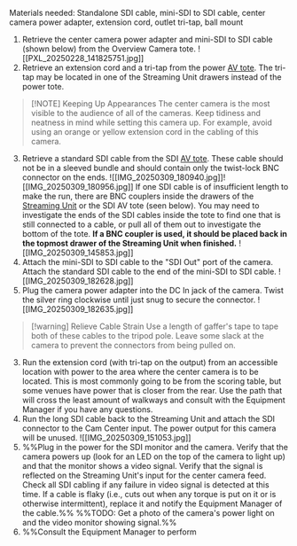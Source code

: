 Materials needed: Standalone SDI cable, mini-SDI to SDI cable, center camera power adapter, extension cord, outlet tri-tap, ball mount
1. Retrieve the center camera power adapter and mini-SDI to SDI cable (shown below) from the Overview Camera tote.
	![[PXL_20250228_141825751.jpg]]
2. Retrieve an extension cord and a tri-tap from the power [AV tote](FRC-AV/index.md#Equipment%20Locations%20and%20Storage%20Descriptions). The tri-tap may be located in one of the Streaming Unit drawers instead of the power tote.
> [!NOTE] Keeping Up Appearances
> The center camera is the most visible to the audience of all of the cameras. Keep tidiness and neatness in mind while setting this camera up. For example, avoid using an orange or yellow extension cord in the cabling of this camera.

3. Retrieve a standard SDI cable from the SDI [AV tote](FRC-AV/index.md#Equipment%20Locations%20and%20Storage%20Descriptions). These cable should not be in a sleeved bundle and should contain only the twist-lock BNC connector on the ends.
	![[IMG_20250309_180940.jpg]]![[IMG_20250309_180956.jpg]]
	If one SDI cable is of insufficient length to make the run, there are BNC couplers inside the drawers of the [Streaming Unit](FRC-AV/index.md#Equipment%20Locations%20and%20Storage%20Descriptions) or the SDI AV tote (seen below). You may need to investigate the ends of the SDI cables inside the tote to find one that is still connected to a cable, or pull all of them out to investigate the bottom of the tote. **If a BNC coupler is used, it should be placed back in the topmost drawer of the Streaming Unit when finished.**
	![[IMG_20250309_145853.jpg]]
4. Attach the mini-SDI to SDI cable to the "SDI Out" port of the camera. Attach the standard SDI cable to the end of the mini-SDI to SDI cable. 
	![[IMG_20250309_182628.jpg]]
5. Plug the camera power adapter into the DC In jack of the camera. Twist the silver ring clockwise until just snug to secure the connector.
	![[IMG_20250309_182635.jpg]]

> [!warning] Relieve Cable Strain
> Use a length of gaffer's tape to tape both of these cables to the tripod pole. Leave some slack at the camera to prevent the connectors from being pulled on.

3. Run the extension cord (with tri-tap on the output) from an accessible location with power to the area where the center camera is to be located. This is most commonly going to be from the scoring table, but some venues have power that is closer from the rear. Use the path that will cross the least amount of walkways and consult with the Equipment Manager if you have any questions.
4. Run the long SDI cable back to the Streaming Unit and attach the SDI connector to the Cam Center input. The power output for this camera will be unused.
	![[IMG_20250309_151053.jpg]]
5. %%Plug in the power for the SDI monitor and the camera. Verify that the camera powers up (look for an LED on the top of the camera to light up) and that the monitor shows a video signal. Verify that the signal is reflected on the Streaming Unit's input for the center camera feed. Check all SDI cabling if any failure in video signal is detected at this time. If a cable is flaky (i.e., cuts out when any torque is put on it or is otherwise intermittent), replace it and notify the Equipment Manager of the cable.%%
	%%TODO: Get a photo of the camera's power light on and the video monitor showing signal.%%
6. %%Consult the Equipment Manager to perform 
